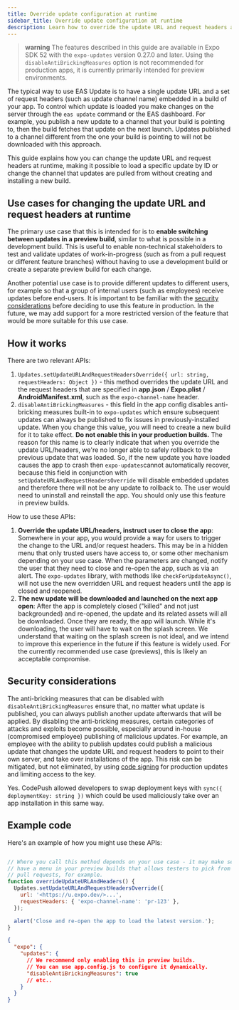```yaml
---
title: Override update configuration at runtime
sidebar_title: Override update configuration at runtime
description: Learn how to override the update URL and request headers at runtime to control which update is loaded on the client side.
---
```


> **warning** The features described in this guide are available in Expo SDK 52 with the `expo-updates` version 0.27.0 and later. Using the `disableAntiBrickingMeasures` option is not recommended for production apps, it is currently primarily intended for preview environments.

The typical way to use EAS Update is to have a single update URL and a set of request headers (such as update channel name) embedded in a build of your app. To control which update is loaded you make changes on the server through the `eas update` command or the EAS dashboard. For example, you publish a new update to a channel that your build is pointing to, then the build fetches that update on the next launch. Updates published to a channel different from the one your build is pointing to will not be downloaded with this approach.

This guide explains how you can change the update URL and request headers at runtime, making it possible to load a specific update by ID or change the channel that updates are pulled from without creating and installing a new build.

## Use cases for changing the update URL and request headers at runtime

The primary use case that this is intended for is to **enable switching between updates in a preview build**, similar to what is possible in a development build. This is useful to enable non-technical stakeholders to test and validate updates of work-in-progress (such as from a pull request or different feature branches) without having to use a development build or create a separate preview build for each change.

Another potential use case is to provide different updates to different users, for example so that a group of internal users (such as employees) receive updates before end-users. It is important to be familiar with the [security considerations](#security-considerations) before deciding to use this feature in production. In the future, we may add support for a more restricted version of the feature that would be more suitable for this use case.

## How it works

There are two relevant APIs:

1. `Updates.setUpdateURLAndRequestHeadersOverride({ url: string, requestHeaders: Object })` - this method overrides the update URL and the request headers that are specified in **app.json** / **Expo.plist** / **AndroidManifest.xml**, such as the `expo-channel-name` header.
2. `disableAntiBrickingMeasures` - this field in the app config disables anti-bricking measures built-in to `expo-updates` which ensure subsequent updates can always be published to fix issues in previously-installed update. When you change this value, you will need to create a new build for it to take effect. **Do not enable this in your production builds.** The reason for this name is to clearly indicate that when you override the update URL/headers, we're no longer able to safely rollback to the previous update that was loaded. So, if the new update you have loaded causes the app to crash then `expo-updates`cannot automatically recover, because this field in conjunction with `setUpdateURLAndRequestHeadersOverride` will disable embedded updates and therefore there will not be any update to rollback to. The user would need to uninstall and reinstall the app. You should only use this feature in preview builds.

How to use these APIs:

1. **Override the update URL/headers, instruct user to close the app**: Somewhere in your app, you would provide a way for users to trigger the change to the URL and/or request headers. This may be in a hidden menu that only trusted users have access to, or some other mechanism depending on your use case. When the parameters are changed, notify the user that they need to close and re-open the app, such as via an alert. The `expo-updates` library, with methods like `checkForUpdateAsync()`, will not use the new overridden URL and request headers until the app is closed and reopened.
2. **The new update will be downloaded and launched on the next app open**: After the app is completely closed ("killed" and not just backgrounded) and re-opened, the update and its related assets will all be downloaded. Once they are ready, the app will launch. While it's downloading, the user will have to wait on the splash screen. We understand that waiting on the splash screen is not ideal, and we intend to improve this experience in the future if this feature is widely used. For the currently recommended use case (previews), this is likely an acceptable compromise.

## Security considerations

The anti-bricking measures that can be disabled with `disableAntiBrickingMeasures` ensure that, no matter what update is published, you can always publish another update afterwards that will be applied. By disabling the anti-bricking measures, certain categories of attacks and exploits become possible, especially around in-house (compromised employee) publishing of malicious updates. For example, an employee with the ability to publish updates could publish a malicious update that changes the update URL and request headers to point to their own server, and take over installations of the app. This risk can be mitigated, but not eliminated, by using [code signing](/eas-update/code-signing/) for production updates and limiting access to the key.

Yes. CodePush allowed developers to swap deployment keys with `sync({ deploymentKey: string })` which could be used maliciously take over an app installation in this same way.

## Example code

Here's an example of how you might use these APIs:

```js

// Where you call this method depends on your use case - it may make sense to
// have a menu in your preview builds that allows testers to pick from available
// pull requests, for example.
function overrideUpdateURLAndHeaders() {
  Updates.setUpdateURLAndRequestHeadersOverride({
    url: '<https://u.expo.dev/>...',
    requestHeaders: { 'expo-channel-name': 'pr-123' },
  });

  alert('Close and re-open the app to load the latest version.');
}
```

```json
{
  "expo": {
    "updates": {
      // We recommend only enabling this in preview builds.
      // You can use app.config.js to configure it dynamically.
      "disableAntiBrickingMeasures": true
      // etc..
    }
  }
}
```